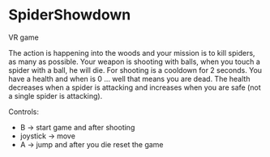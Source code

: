 # SpiderShowdown
VR game

The action is happening into the woods and your mission is
to kill spiders, as many as possible. Your weapon is shooting with balls, 
when you touch a spider with a ball, he will die. For shooting is a 
cooldown for 2 seconds. You have a health and when is 0 ... well that means 
you are dead. The health decreases when a spider is attacking and increases
when you are safe (not a single spider is attacking).

Controls:
* B -> start game and after shooting
* joystick -> move
* A -> jump and after you die reset the game
